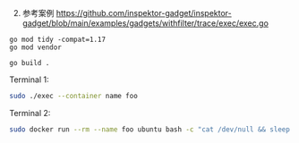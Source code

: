 

2. 参考案例 https://github.com/inspektor-gadget/inspektor-gadget/blob/main/examples/gadgets/withfilter/trace/exec/exec.go

```
go mod tidy -compat=1.17
go mod vendor
```

```
go build .
```

Terminal 1:
```bash
sudo ./exec --container name foo
```

Terminal 2:
```bash
sudo docker run --rm --name foo ubuntu bash -c "cat /dev/null && sleep 2"
```

